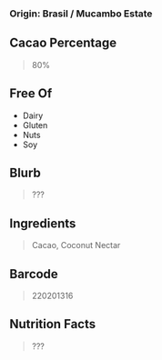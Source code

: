 ### Origin: Brasil / Mucambo Estate

## Cacao Percentage
> 80%

## Free Of
- Dairy
- Gluten
- Nuts
- Soy

## Blurb
> ???

## Ingredients
> Cacao, Coconut Nectar

## Barcode
> 220201316

## Nutrition Facts
> ???
